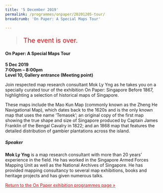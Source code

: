 ```yaml
---
title: '5 December 2019'
permalink: /programmes/onpaper/20201205-tour/
breadcrumb: 'On Paper: A Special Maps Tour'

---
```



<blockquote style="color: #E21216; font-size: 150%;">The event is over.</blockquote>

#### On Paper: A Special Maps Tour

__5 Dec 2019__<br>
__7:00pm – 8:00pm__<br>
__Level 10, Gallery entrance (Meeting point)__

Join respected map research consultant Mok Ly Yng as he takes you on a specially curated tour of the exhibition On Paper: Singapore Before 1867, highlighting a selection of historical maps of Singapore.

These maps include the Mao Kun Map (commonly known as the Zheng He Navigational Map), which dates back to the 1620s and is the only known map that uses the name ‘Temasek’; an original copy of the first map showing the true shape and size of Singapore produced by Captain James Franklin of the Bengal Cavalry in 1822; and an 1868 map that features the detailed distribution of gambier plantations across the island.

##### Speaker
__Mok Ly Yng__ is a map research consultant with more than 20 years’ experience in the field. He has worked in the Singapore Armed Forces Mapping Unit as well as the National Archives of Singapore. He has provided
mapping consultancy to several map exhibitions, books and heritage projects and has given numerous talks.


<a href="/exhibitions/past-exhibitions/onpaper/programmes/" style="color:#E21216;">Return to the On Paper exhibition programmes page &#187;</a>
